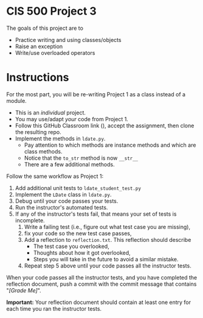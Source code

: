 # CIS 500 Project 3

The goals of this project are to
* Practice writing and using classes/objects
* Raise an exception
* Write/use overloaded operators

# Instructions

For the most part, you will be re-writing Project 1 as a class instead of a module.  

* This is an _individual_ project.
* You may use/adapt _your_ code from Project 1.
* Follow this GitHub Classroom link (), accept the assignment, then clone the resulting repo. 
* Implement the methods in `ldate.py`.
  * Pay attention to which methods are instance methods and which are class methods.
  * Notice that the `to_str` method is now `__str__`
  * There are a few additional methods.


Follow the same workflow as Project 1:
1. Add additional unit tests to `ldate_student_test.py`
2. Implement the `LDate` class in `ldate.py`.
3. Debug until your code passes your tests.
4. Run the instructor's automated tests.
5. If any of the instructor's tests fail, that means your set of tests is incomplete. 
   1. Write a failing test (i.e., figure out what test case you are missing), 
   2. fix your code so the new test case passes, 
   3. Add a reflection to `reflection.txt`. This reflection should describe
      * The test case you overlooked, 
      * Thoughts about how it got overlooked,
      * Steps you will take in the future to avoid a similar mistake.
   4. Repeat step 5 above until your code passes all the instructor tests.

When your code passes all the instructor tests, and you have completed the reflection document, push a commit with the commit message that contains "<em>[Grade Me]</em>".

<b>Important:</b> Your reflection document should contain at least one entry for each time you ran the instructor tests.